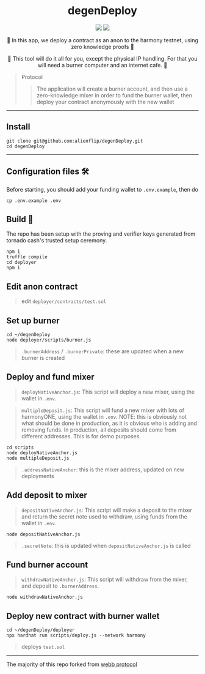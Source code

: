 <h1 align="center">
  degenDeploy
</h1>

<p align="center">
  <img src="https://img.shields.io/badge/node-v16.14.0-orange"></img>
  <img src="https://img.shields.io/badge/npm-v8.3.1-pink"></img>
</p>

<p align="center">🍄 In this app, we deploy a contract as an anon to the harmony testnet, using zero knowledge proofs 🍄</p>

<p align="center">🍄 This tool will do it all for you, except the physical IP handling. For that you will need a burner computer and an internet cafe. 🍄</p>

> Protocol 
> > The application will create a burner account, and then use a zero-knowledge mixer in order to fund the burner wallet, then deploy your contract anonymously with the new wallet

------------

## Install

```
git clone git@github.com:alienflip/degenDeploy.git
cd degenDeploy
```

-----------

## Configuration files 🛠️

Before starting, you should add your funding wallet to `.env.example`, then do

```
cp .env.example .env 
```

## Build 👷

The repo has been setup with the proving and verifier keys generated from tornado cash's trusted setup ceremony.

```
npm i
truffle compile
cd deployer 
npm i
```

## Edit anon contract

> edit
`deployer/contracts/test.sol`

## Set up burner

```
cd ~/degenDeploy
node deployer/scripts/burner.js
```

> `.burnerAddress` / `.burnerPrivate`: these are updated when a new burner is created

## Deploy and fund mixer

> `deployNativeAnchor.js`: This script will deploy a new mixer, using the wallet in `.env`.

> `multipleDeposit.js`: This script will fund a new mixer with lots of harmonyONE, using the wallet in `.env`. NOTE: this is obviously not what should be done in production, as it is obvious who is adding and removing funds. In production, all deposits should come from different addresses. This is for demo purposes.

```
cd scripts
node deployNativeAnchor.js
node multipleDeposit.js
```

> `.addressNativeAnchor`: this is the mixer address, updated on new deployments

## Add deposit to mixer

> `depositNativeAnchor.js`: This script will make a deposit to the mixer and return the secret note used to withdraw, using funds from the wallet in `.env`.

```
node depositNativeAnchor.js
```

> `.secretNote`: this is updated when  `depositNativeAnchor.js` is called

## Fund burner account

> `withdrawNativeAnchor.js`: This script will withdraw from the mixer, and deposit to `.burnerAddress`.

```
node withdrawNativeAnchor.js
```

## Deploy new contract with burner wallet

```
cd ~/degenDeploy/deployer
npx hardhat run scripts/deploy.js --network harmony
```

> deploys `test.sol`

-----------

The majority of this repo forked from [webb protocol](https://github.com/webb-tools/tornado-core)
